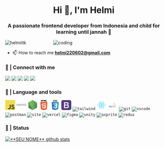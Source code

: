 <h1 align="center">Hi 👋, I'm Helmi</h1>
<h3 align="center">A passionate frontend developer from Indonesia and child for learning until jannah 🚀</h3>
<img align="right" alt="coding" width="350" src="https://i.pinimg.com/originals/e4/26/70/e426702edf874b181aced1e2fa5c6cde.gif">

<p align="left"> <img src="https://komarev.com/ghpvc/?username=helmiitk&label=Profile%20views&color=0e75b6&style=flat" alt="helmiitk"/></p>

- 📫 How to reach me **helmi220602@gmail.com**

<h3 align="left">📡 | Connect with me</h3>
<p align="left">
  <a href="mailto:helmi220602@gmail.com" alt="Gmail" target="_blank">
  <img src="https://img.shields.io/badge/-Gmail-FF0000?style=flat-square&labelColor=FF0000&logo=gmail&logoColor=white&link=LINK-DO-SEU-GMAIL" /></a>

  <a href="https://www.linkedin.com/in/helmi-a53b55286/" alt="LinkedIn" target="_blank">
  <img src="https://img.shields.io/badge/-Linkedin-0e76a8?style=flat-square&logo=Linkedin&logoColor=white&link=LINK-DO-SEU-LINKEDIN" /></a>

  <a href="https://wa.me/6285346901814" alt="WhatsApp" target="_blank">
  <img src="https://img.shields.io/badge/-WhatsApp-25d366?style=flat-square&labelColor=25d366&logo=whatsapp&logoColor=white&link=API-DO-SEU-WHATSAPP"/></a>

  <a href="#" alt="Facebook">
  <img src="https://img.shields.io/badge/-Facebook-3b5998?style=flat-square&labelColor=3b5998&logo=facebook&logoColor=white&link=LINK-DO-SEU-FACEBOOK"/></a>

  <a href="https://instagram.com/helmitwzzz" alt="Instagram" target="_blank">
  <img src="https://img.shields.io/badge/-Instagram-DF0174?style=flat-square&labelColor=DF0174&logo=instagram&logoColor=white&link=LINK-DO-SEU-INSTAGRAM"/></a>
</p>


<h3 align="left">🧠 | Language and tools</h3>
<code><img height="32" src="https://raw.githubusercontent.com/github/explore/80688e429a7d4ef2fca1e82350fe8e3517d3494d/topics/javascript/javascript.png" alt="Javascript"/></code>
<code><img height="32" src="https://raw.githubusercontent.com/devicons/devicon/master/icons/express/express-original-wordmark.svg" alt="express"/></code>
<code><img height="32" src="https://raw.githubusercontent.com/github/explore/80688e429a7d4ef2fca1e82350fe8e3517d3494d/topics/nodejs/nodejs.png" alt="Nodejs"/></code>
<code><img height="32" src="https://raw.githubusercontent.com/github/explore/80688e429a7d4ef2fca1e82350fe8e3517d3494d/topics/html/html.png" alt="HTML5"/></code>
<code><img height="32" src="https://raw.githubusercontent.com/github/explore/80688e429a7d4ef2fca1e82350fe8e3517d3494d/topics/css/css.png" alt="CSS"/></code>
<code><img height="32" src="https://raw.githubusercontent.com/github/explore/80688e429a7d4ef2fca1e82350fe8e3517d3494d/topics/bootstrap/bootstrap.png" alt="Bootstrap"/></code>
<code><img height="32" src="https://www.vectorlogo.zone/logos/tailwindcss/tailwindcss-icon.svg" 
alt="tailwind"/></code>
<code><img height="32" src="https://raw.githubusercontent.com/github/explore/80688e429a7d4ef2fca1e82350fe8e3517d3494d/topics/react/react.png" alt="React"/></code>
<code><img height="32" src="https://raw.githubusercontent.com/github/explore/80688e429a7d4ef2fca1e82350fe8e3517d3494d/topics/mysql/mysql.png" alt="MySQL"/></code>
<code><img height="32" src="https://www.vectorlogo.zone/logos/git-scm/git-scm-icon.svg" 
alt="git"/></code>
<code><img height="32" src="https://upload.wikimedia.org/wikipedia/commons/thumb/9/9a/Visual_Studio_Code_1.35_icon.svg/640px-Visual_Studio_Code_1.35_icon.svg.png" 
alt="vscode"/></code>
<code><img height="32" src="https://www.vectorlogo.zone/logos/getpostman/getpostman-icon.svg" 
alt="postman"/></code>
<code><img height="32" src="https://upload.wikimedia.org/wikipedia/commons/f/f1/Vitejs-logo.svg" 
alt="vite"/></code>
<code><img height="32" src="https://static.wikia.nocookie.net/logopedia/images/a/a7/Vercel_favicon.svg/revision/latest?cb=20221026155821" 
alt="vercel"/></code>
<code><image height="32" src="https://upload.wikimedia.org/wikipedia/commons/a/ad/Figma-1-logo.png" 
alt="figma"/></code>
<code><image height="32" src="https://e7.pngegg.com/pngimages/806/950/png-clipart-unity-video-games-game-engine-logo-3d-computer-graphics-web-portal-game-angle-thumbnail.png" 
alt="unity"/></code>
<code><image height="32" src="https://community.aseprite.org/uploads/default/original/2X/f/fc918daaaabaf72920a240177aa1b521ace8488d.png" 
alt="asprite"/></code>
<code><image height="32" src="https://raw.githubusercontent.com/reduxjs/redux/master/logo/logo.png" 
alt="redux"/></code>







<h3 align="left">📝 | Status</h3>
<!-- <a href="https://github.com/Gurupreet">
  <img align="center" src="https://github-readme-stats.vercel.app/api/top-langs/?username=helmiitk&theme=merko&hide_langs_below=1" />
</a> -->

<a href="https://github.com/Gurupreet">
 <img align="center" src="https://github-readme-stats.vercel.app/api?username=helmiitk&show_icons=true&theme=merko&line_height=27" alt="**SEU NOME** github stats"/>
</a>
